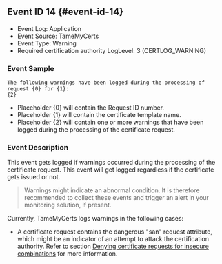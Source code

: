 ## Event ID 14 {#event-id-14}

- Event Log: Application
- Event Source: TameMyCerts
- Event Type: Warning
- Required certification authority LogLevel: 3 (CERTLOG_WARNING)

### Event Sample

```
The following warnings have been logged during the processing of request {0} for {1}:
{2}
```

- Placeholder {0} will contain the Request ID number.
- Placeholder {1} will contain the certificate template name.
- Placeholder {2} will contain one or more warnings that have been logged during the processing of the certificate request.

### Event Description

This event gets logged if warnings occurred during the processing of the certificate request. This event will get logged regardless if the certificate gets issued or not.

> Warnings might indicate an abnormal condition. It is therefore recommended to collect these events and trigger an alert in your monitoring solution, if present.

Currently, TameMyCerts logs warnings in the following cases:

- A certificate request contains the dangerous "san" request attribute, which might be an indicator of an attempt to attack the certification authority. Refer to section [Denying certificate requests for insecure combinations](#deny-insecure-flags) for more information.
